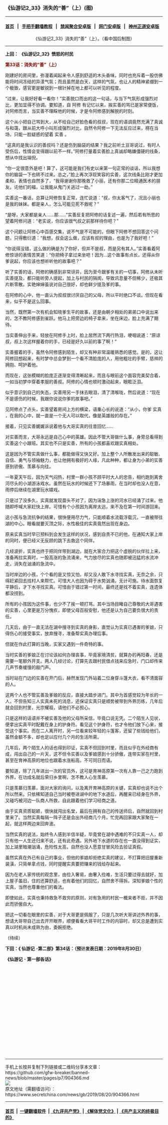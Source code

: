 ### 《仙游记2_33》消失的“善”（上）(图)
------------------------

#### [首页](https://github.com/gfw-breaker/banned-news/blob/master/README.md) &nbsp;&nbsp;|&nbsp;&nbsp; [手把手翻墙教程](https://github.com/gfw-breaker/guides/wiki) &nbsp;&nbsp;|&nbsp;&nbsp; [禁闻聚合安卓版](https://github.com/gfw-breaker/bn-android) &nbsp;&nbsp;|&nbsp;&nbsp; [网门安卓版](https://github.com/oGate2/oGate) &nbsp;&nbsp;|&nbsp;&nbsp; [神州正道安卓版](https://github.com/SzzdOgate/update) 



<div class="article_right" style="fone-color:#000">
 <p style="text-align:center">
  <img alt="" src="http://img2.secretchina.com/pic/2019/8-20/p2496421a33474199-ss.jpg"/>
  <br>
   《仙游记2_33》消失的“善”（上）。（看中国后制图）
   <span id="hideid" name="hideid" style="color:red;display:none;">
    <span href="https://www.secretchina.com">
    </span>
   </span>
  </br>
 </p>
 <div id="txt-mid1-t21-2017">
  

---


  </div>
 </div>
 <p>
  <strong>
   上回：
   <span href="http://www.secretchina.com/news/b5/2019/07/30/902100.html" target="_blank">
    《仙游记2_32》愤怒的村民
   </span>
  </strong>
  <span id="hideid" name="hideid" style="color:red;display:none;">
   <span href="https://www.secretchina.com">
   </span>
  </span>
 </p>
 <p>
  <span style="color:#800000">
   <strong>
    第33话：消失的“善”（上）
   </strong>
  </span>
 </p>
 <p>
  刚建好的房间里，弥漫着闻起来令人感到舒适的木头香味，同时也充斥着一股仿佛能将时间冻结的异漾气氛；而且虽然是白天，这样的气氛，也让人的精神紧绷到一个极致，感官更是敏锐到一根针掉在地上都可以听见的程度。
 </p>
 <p>
  “过来，让我好好看一看你！”实善脱口而出的这一句话，与当下气氛形成强烈对比，更加显得不协调。要知道，自
  <span href="https://www.secretchina.com/news/gb/tag/阿修" target="_blank">
   阿修
  </span>
  有记忆以来，挨实善的骂已是家常便饭，对阿修而言，当实善不理睬他的时候，才是令阿修感到解脱的时刻。
 </p>
 <p>
  这个从小把自己骂到大，从不给自己好脸色看的叔叔，现在的语调竟然充满了真诚与和蔼，跟从前大呼小叫形成强烈对比，自然令阿修一下无法反应过来，楞在当场，只能一脸疑惑的望着
  <span href="https://www.secretchina.com/news/gb/tag/实善" target="_blank">
   实善
  </span>
  。
 </p>
 <p>
  “这真的是我认识的善叔吗？还是伤到脑袋的结果？我之前听土豆哥说过，有时人受伤后，性情会变得跟以前不一样。”阿修打量着实善脸上真诚却略嫌僵硬的线条，想从中找出端倪。
 </p>
 <p>
  “你一定很意外是吧！算了，这可能是我们有史以来第一句正常的谈话，所以我想你的脑袋一下也转不过来。总之，”脸上再次浮现笑容的实善，这次线条比刚才更加柔和，表情也自然多了，“我得谢谢你那晚救了小丽，还有你那二位精通医术的朋友。讬他们的福，让我能从鬼门关逃过一劫。”
 </p>
 <p>
  实善这一番话，总算让阿修恢复正常，连忙说道：“叔，你太客气了，况且小丽也是我的妹妹。都是亲人，怎么可能见死不救呢？”
 </p>
 <p>
  “是呀，大家都是亲人……那……”实善反复把阿修的话复述一遍，然后若有所思的望着阿修问道：“老实说，你应该很气叔之前那样待你吧？”
 </p>
 <p>
  这个问题让阿修心中百感交集，说不气是不可能的，但眼下阿修不想回答这个问题，只得敷衍道：“我想，叔会这么做，应该有叔的理由，也是为了我好吧！”
 </p>
 <p>
  “你说得没错，这么做的确是为了你好，但并不是叔，而是另有其人。”实善看着阿修惊讶的表情苦笑道：“你把椅子拿过来坐吧！因为…这个故事有点长，还得从你爹说起，你应该也想听听他的故事吧？”
 </p>
 <p>
  听了实善的话，阿修的确感到非常讶异，因为至今跟爹有关的一切事，阿修从未听实善提及，都只能听旁人提起，加上与村民的隔阂，导致讯息量不但稀少，还极其片断零散。实艳婶婶虽说对自己很好，却也鲜少提及爹的事。
 </p>
 <p>
  在阿修的心中，他一直认为叔叔很讨厌自己的父母，所以平时绝口不谈。但现在看来，似乎不是这么回事。
 </p>
 <p>
  当然，既然第一次有机会知晓爹生平的故事，还是由朝夕相处的弟弟口中说出来的，怎不教阿修感到雀跃。他马上把旁边的椅子拿来，坐在床边，脸上充满了期待。
 </p>
 <p>
  当实善伸出手来，轻放在阿修手上时，脸上居然流下两行热泪，哽咽说道：“原谅叔，叔上次这样握着你的手，已经是好久以前的事了啊！”
 </p>
 <p>
  实善握着的手，虽然令阿修感到陌生，却又有种非常温暖熟悉的感觉。是的，这让阿修回想起来，有时梦中总会梦到一个看不清脸庞的人，用他粗壮的手臂，慈祥的拥抱、呵护着他。
 </p>
 <p>
  而现在，这张模糊的脸庞正逐渐变得清晰起来，而且与眼前这个面容完美契合着，一如当初梦中穿着孝服的善叔。阿修的心情也顿时激动起来，眼眶泛泪。
 </p>
 <p>
  似乎意识到自己的失态，实善用另一手抹去眼泪，清了清喉咙，然后说道：“现在不是感伤的时候，我跟你说说你爹的故事吧。”
 </p>
 <p>
  见阿修点了点头，实善望着房间上方的横梁，语重心长的说道：“从小，你爹
  <span href="https://www.secretchina.com/news/gb/tag/实真" target="_blank">
   实真
  </span>
  ，在我的心中，就一直是一个无人可以取代，像是英雄般的存在。”
 </p>
 <p>
  接着，只见实善娓娓诉说着他与大哥实真的往昔回忆……
 </p>
 <p>
  对实善而言，大哥永远是自己心中的英雄。因此不管大哥做什么事，身旁总看得到实善这个小跟班。其实也不只是实善，所有的小孩都喜欢跟实真相处。
 </p>
 <p>
  这是因为不管实真做什么事，都能做得又快又好。加上整个人所散发出来的聪敏、自信、勇气与领袖魅力，也让他拥有极好的人缘，凡此种种，都让身为小弟的实善感到骄傲、羡慕与向往。
 </p>
 <p>
  一年夏天午后，因为天气闷热，村里一群小孩不顾平时大人的忠告，相约跑到离舍河尽头的小湖游泳戏水。虽然在玩水的时候还下了场暴雨，在当时却也没人在意，雨停后继续在湖里玩水嬉戏。
 </p>
 <p>
  只是过了没多久，实真就发现苗头不对了，因为湍急上涨的河水已经涌了过来。他随即呼喊大家赶快上岸。可惜有个小孩因为离岸太远，来不及在第一时间游回来。
 </p>
 <center>
  <div style="max-width: 632px;height:180px; display: none; text-align: center; margin: 0 auto; overflow: hidden;overflow-x: hidden;">
   <div id="taboola-midarticle-thumbnails" style="max-width: 632px;height:180px;overflow: hidden;overflow-x: hidden;">
   </div>
  </div>
  <div>
   <ins class="adsbygoogle" data-ad-client="ca-pub-1276641434651360" data-ad-format="fluid" data-ad-layout="in-article" data-ad-slot="5164544770" style="display:block; text-align:center;">
   </ins>
  </div>
 </center>
 <p>
  这小孩与急流抗争的结果，很快便用尽力气，只能顺着水流载浮载沉，一直被带往湖的中心。眼看就要灭顶之际，水性极佳的实真竟然出现在身边。
 </p>
 <p>
  原来实真当时早已预料到会发生这样的状况，感到自责不已的他，在通知大家上岸的同时，便已经义无反顾的跳下去救这个同伴。
 </p>
 <p>
  几经波折，实真也终于把同伴带到湖边，就在大家合力把这个虚脱的伙伴拉上来，准备再拉实真时，一股高涨的急流涌来，气力放尽的实真也随即被迅猛的水流冲走，消失在汹涌的急流中。
 </p>
 <p>
  当时岸边的小孩，个个看的是又惊又怕，却又没人敢下水寻找实真，无奈之余，只得赶紧回去找村人来帮忙。可惜大人也因为碍于水势汹涌，无计可施。待水面恢复平静后，才下水寻找实真。可惜由于错过第一时间，最终还是找不着实真，连遗体都没捞到。
 </p>
 <p>
  所有的小孩因为这件事，也少不了挨一顿打骂。其中当场目睹自己尊敬的大哥遇害的实善，心里更是万分愧疚，即使父母百般安慰，他还是认为自己要负很大的责任。
 </p>
 <p>
  几天后，由于一直无法在湖中搜寻到实真的身影，直觉认为实真已遇害的爹娘，只得伤心的接受事实，放弃搜寻，准备帮实真办理后事。
 </p>
 <p>
  但就在作此打算的当晚，实家又遇到一件奇特的事。
 </p>
 <p>
  当时实善的爹娘正在讨论该如何办理丧事，毕竟家境清贫，就算办的再阳春，还是需要一笔额外开支。两人几经讨论，打算先去跟村民借点钱来应急时，门口却传来几声节奏缓慢的敲门声。
 </p>
 <center>
  <ins class="adsbygoogle" data-ad-client="ca-pub-1276641434651360" data-ad-format="fluid" data-ad-layout="in-article" data-ad-slot="3646767294" style="display:block; text-align:center;">
  </ins>
 </center>
 <p>
  当时站在门边的实善在开门后，赫然发现门外站着二位身穿斗篷大衣，看不清面容的人。
 </p>
 <p>
  这两个人也不管实善及爹娘的反应，直接大踏步进门。其中为首感觉较为年长的一人，不但告知三人实真未死的消息，还保证实真只是顺势被带到外界历练，几年后就会回到村里，光宗耀祖，请他们不必担心。
 </p>
 <p>
  只是这样的话语并不被实善及他的父母所采信，毕竟口说无凭。二个陌生人见状，便拿出实真平时配戴在身上的护身符。看见这个护身符，也才令他们放下心来，接受这个事实。而在二人离开时，另一位看来较年轻的斗篷客，还留了些钱给他们，虽然金额不多，却也足以应付几个月的生活所需。
 </p>
 <p>
  几年后，两个陌生人的话也得到印证，实真不但回到村里，而且似乎在外经商有成，闯出自己的一片天，这不但令实善以及爹娘感到十分骄傲，连带实家在村里，甚至在育神高原的地位也跟着水涨船高，不可同日而语。
 </p>
 <p>
  要知道，除了几年进出一次的官员外，这可是育神高原第一次有人靠一己之力跑到外界，在功成名就后荣归乡里啊，怎不教人心生羡慕。
 </p>
 <p>
  只是羡慕归羡慕，面对大家的询问，以及离开育神高原的关键，实真却也说不出个所以然来。只依稀知道自己当时被卷进湖中的地下水道后，再醒来已经身在外界，又碰巧被河边一队商人所救，自此跟着他们学习经商之道。
 </p>
 <p>
  由于实真资质聪颖，很快就闯出名堂，最后在拥有自己的传送师后，自然就回到村里来了。当然实真每隔一阵子还是会出外经商几个月，忙完再回家跟大家聚在一起，就这样两边来回奔波。
 </p>
 <p>
  当然实真的说法，始终令人感到半信半疑，毕竟曾在湖中遇难的不只实真一人，却只有他一人生还归来不说，还有此奇遇。另外地下水道的存在也一直没得到证实，加上湖里暗潮汹涌，危险性太高，自然也没人愿意甘冒风险去验证真假。
 </p>
 <p>
  虽然实真在外已有自己的事业，但他的爹娘却拒绝实真的建议，不打算把旧屋重新装潢，只简单拿点钱，同时提醒实真要把赚来的钱给存起来。
 </p>
 <p>
  因为在老人家传统的观念里，由俭入奢易，由奢入俭难，生活只要过得去就好，加上屋子虽旧，住的还算舒适，也有着他们的回忆，自然舍不得拆。深知爹娘个性的实真，当然也尊重他们的看法。
 </p>
 <p>
  即使如此，实真也秉持救急不救穷的原则，对有急用的村民一概来者不拒，并不因此而骄傲自大。
 </p>
 <p>
  把这一切看在眼里的实善，对于大哥更是佩服了，只是几次听大哥讲述外界的事，想请大哥带自己出去开开眼界，顺便看看大哥平时工作的内容时，却又总是遭到实真以时机尚未成熟为由，委婉拒绝。
 </p>
 <p>
  （待续）
 </p>
 <p>
  <strong>
   下回：《
   <span href="https://www.secretchina.com/news/gb/tag/仙游记" target="_blank">
    仙游记
   </span>
   ･第二部》第34话：（预计发表日期：2019年8月30日）
  </strong>
 </p>
 <p>
  <strong>
   <span href="https://www.secretchina.com/news/b5/search?nohard=4&amp;filedall=1&amp;q=%E4%BB%99%E9%81%8A%E8%A8%98%E2%80%A7%E7%AC%AC%E4%B8%80%E9%83%A8&amp;t=1">
    《仙游记
   </span>
   <span href="http://www.secretchina.com/news/b5/search?nohard=4&amp;filedall=1&amp;q=%E4%BB%99%E9%81%8A%E8%A8%98%E2%80%A7%E7%AC%AC%E4%B8%80%E9%83%A8&amp;t=1" target="_blank">
    ･
   </span>
   <span href="https://www.secretchina.com/news/b5/search?nohard=4&amp;filedall=1&amp;q=%E4%BB%99%E9%81%8A%E8%A8%98%E2%80%A7%E7%AC%AC%E4%B8%80%E9%83%A8&amp;t=1">
    第一部各话》
   </span>
  </strong>
  <center>
   <div>
    <div id="txt-mid2-t22-2017" style="display: block;  height: 280px;  overflow: hidden;">
     <div id="SC-21">
     </div>
    </div>
   </div>
  </center>
 </p>
</div>

<hr/>
手机上长按并复制下列链接或二维码分享本文章：<br/>
https://github.com/gfw-breaker/banned-news/blob/master/pages/p7/904366.md <br/>
<a href='https://github.com/gfw-breaker/banned-news/blob/master/pages/p7/904366.md'><img src='https://github.com/gfw-breaker/banned-news/blob/master/pages/p7/904366.md.png'/></a> <br/>
原文地址（需翻墙访问）：https://www.secretchina.com/news/gb/2019/08/20/904366.html


------------------------
#### [首页](https://github.com/gfw-breaker/banned-news/blob/master/README.md) &nbsp;|&nbsp; [一键翻墙软件](https://github.com/gfw-breaker/nogfw/blob/master/README.md) &nbsp;| [《九评共产党》](https://github.com/gfw-breaker/9ping.md/blob/master/README.md#九评之一评共产党是什么) | [《解体党文化》](https://github.com/gfw-breaker/jtdwh.md/blob/master/README.md) | [《共产主义的终极目的》](https://github.com/gfw-breaker/gczydzjmd.md/blob/master/README.md)


<img src='http://gfw-breaker.win/banned-news/pages/p7/904366.md' width='0px' height='0px'/>